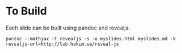 # To Build

Each slide can be built using pandoc and revealjs.

```
pandoc --mathjax -t revealjs -s -o myslides.html myslides.md -V revealjs-url=http://lab.hakim.se/reveal-js
```
